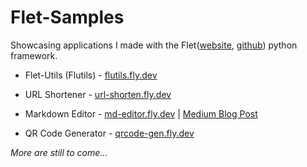 # Flet-Samples

 Showcasing applications I made with the Flet([website](https://flet.dev), [github](https://github.com/flet-dev/flet)) python framework.

- Flet-Utils (Flutils) - [flutils.fly.dev](https://flutils.fly.dev/)

- URL Shortener - [url-shorten.fly.dev](https://url-shorten.fly.dev/)

- Markdown Editor - [md-editor.fly.dev](https://md-editor.fly.dev/) | [Medium Blog Post](https://medium.com/@ndonkohenri/building-a-markdown-editor-previewer-with-flet-7d9b06d6dc4b)

- QR Code Generator - [qrcode-gen.fly.dev](https://qrcode-gen.fly.dev/)

_More are still to come..._
